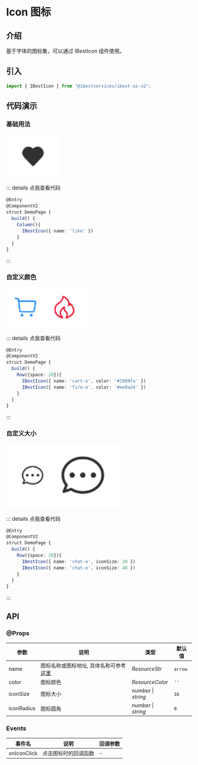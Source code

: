 # Icon 图标

## 介绍

基于字体的图标集，可以通过 IBestIcon 组件使用。
 
## 引入

```ts
import { IBestIcon } from "@ibestservices/ibest-ui-v2";
```

## 代码演示

### 基础用法

![基础用法](./images/base.png)

::: details 点我查看代码
```ts
@Entry
@ComponentV2
struct DemoPage {
  build() {
    Column(){
      IBestIcon({ name: 'like' })
    }
  }
}
```
:::

### 自定义颜色

![自定义颜色](./images/color.png)

::: details 点我查看代码
```ts
@Entry
@ComponentV2
struct DemoPage {
  build() {
    Row({space: 20}){
      IBestIcon({ name: 'cart-o', color: '#1989fa' })
      IBestIcon({ name: 'fire-o', color: '#ee0a24' })
    }
  }
}
```
:::

### 自定义大小

![自定义大小](./images/size.png)

::: details 点我查看代码
```ts
@Entry
@ComponentV2
struct DemoPage {
  build() {
    Row({space: 20}){
      IBestIcon({ name: 'chat-o', iconSize: 20 })
      IBestIcon({ name: 'chat-o', iconSize: 40 })
    }
  }
}
```
:::


## API

### @Props

| 参数         | 说明                                 | 类型      | 默认值     |
| ------------| -------------------------------------| ---------| ---------- |
| name        | 图标名称或图标地址, 具体名称可参考<a href="https://vant-ui.github.io/vant/#/zh-CN/icon#jie-shao" target="__blank">这里</a>   | _ResourceStr_  | `arrow` |
| color       | 图标颜色                              | _ResourceColor_ |  `''`  |
| iconSize    | 图标大小                              | _number_ \| _string_ | `16` |
| iconRadius | 图标圆角                              | _number_ \| _string_ | `0` |

### Events

| 事件名       | 说明                     | 回调参数                         |
| ----------  | ------------------------ | -------------------------------- |
| onIconClick | 点击图标时的回调函数        | - |